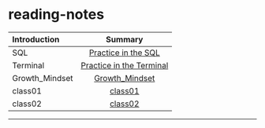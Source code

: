 # reading-notes
| Introduction              | Summary 
| :---                      |   :----:   
|SQL                        | [Practice in the SQL ](./sql.md)
|Terminal                   | [Practice in the Terminal](./terminal.md)
| Growth_Mindset            | [Growth_Mindset ](./Growth_Mindset.md)
| class01                   | [class01 ](./Class01.md)
| class02                   | [class02 ](./Class02.md)

---